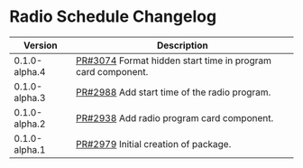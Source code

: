 # Radio Schedule Changelog

| Version | Description |
|---------|-------------|
| 0.1.0-alpha.4 | [PR#3074](https://github.com/BBC-News/psammead/pull/3074) Format hidden start time in program card component. |
| 0.1.0-alpha.3 | [PR#2988](https://github.com/BBC-News/psammead/pull/2988) Add start time of the radio program. |
| 0.1.0-alpha.2 | [PR#2938](https://github.com/BBC-News/psammead/pull/2938) Add radio program card component. |
| 0.1.0-alpha.1 | [PR#2979](https://github.com/BBC-News/psammead/pull/2979) Initial creation of package. |

